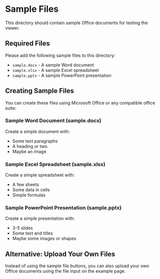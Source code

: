 # Sample Files

This directory should contain sample Office documents for testing the viewer.

## Required Files

Please add the following sample files to this directory:

- `sample.docx` - A sample Word document
- `sample.xlsx` - A sample Excel spreadsheet  
- `sample.pptx` - A sample PowerPoint presentation

## Creating Sample Files

You can create these files using Microsoft Office or any compatible office suite:

### Sample Word Document (sample.docx)
Create a simple document with:
- Some text paragraphs
- A heading or two
- Maybe an image

### Sample Excel Spreadsheet (sample.xlsx)
Create a simple spreadsheet with:
- A few sheets
- Some data in cells
- Simple formulas

### Sample PowerPoint Presentation (sample.pptx)
Create a simple presentation with:
- 3-5 slides
- Some text and titles
- Maybe some images or shapes

## Alternative: Upload Your Own Files

Instead of using the sample file buttons, you can also upload your own Office documents using the file input on the example page.
